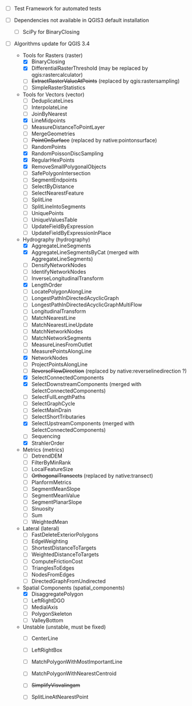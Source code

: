 * [ ] Test Framework for automated tests

* [ ] Dependencies not available in QGIS3 default installation 
    * [ ] SciPy for BinaryClosing

* [ ] Algorithms update for QGIS 3.4

    * Tools for Rasters (raster)
        * [x] BinaryClosing
        * [x] DifferentialRasterThreshold (may be replaced by qgis:rastercalculator)
        * [ ] ~~ExtractRasterValueAtPoints~~ (replaced by qgis:rastersampling)
        * [ ] SimpleRasterStatistics

    * Tools for Vectors (vector)
        * [ ] DeduplicateLines
        * [ ] InterpolateLine
        * [ ] JoinByNearest
        * [x] LineMidpoints
        * [ ] MeasureDistanceToPointLayer
        * [ ] MergeGeometries
        * [ ] ~~PointOnSurface~~ (replaced by native:pointonsurface)
        * [ ] RandomPoints
        * [x] RandomPoissonDiscSampling
        * [x] RegularHexPoints
        * [x] RemoveSmallPolygonalObjects
        * [ ] SafePolygonIntersection
        * [ ] SegmentEndpoints
        * [ ] SelectByDistance
        * [ ] SelectNearestFeature
        * [ ] SplitLine
        * [ ] SplitLineIntoSegments
        * [ ] UniquePoints
        * [ ] UniqueValuesTable
        * [ ] UpdateFieldByExpression
        * [ ] UpdateFieldByExpressionInPlace

    * Hydrography (hydrography)
        * [x] AggregateLineSegments
        * [x] AggregateLineSegmentsByCat (merged with AggregateLineSegments)
        * [ ] DensifyNetworkNodes
        * [ ] IdentifyNetworkNodes
        * [ ] InverseLongitudinalTransform
        * [x] LengthOrder
        * [ ] LocatePolygonAlongLine
        * [ ] LongestPathInDirectedAcyclicGraph
        * [ ] LongestPathInDirectedAcyclicGraphMultiFlow
        * [ ] LongitudinalTransform
        * [ ] MatchNearestLine
        * [ ] MatchNearestLineUpdate
        * [ ] MatchNetworkNodes
        * [ ] MatchNetworkSegments
        * [ ] MeasureLinesFromOutlet
        * [ ] MeasurePointsAlongLine
        * [x] NetworkNodes
        * [ ] ProjectPointsAlongLine
        * [ ] ~~ReverseFlowDirection~~ (replaced by native:reverselinedirection ?)
        * [x] SelectConnectedComponents
        * [x] SelectDownstreamComponents (merged with SelectConnectedComponents)
        * [ ] SelectFullLengthPaths
        * [ ] SelectGraphCycle
        * [ ] SelectMainDrain
        * [ ] SelectShortTributaries
        * [x] SelectUpstreamComponents (merged with SelectConnectedComponents)
        * [ ] Sequencing
        * [x] StrahlerOrder

    * Metrics (metrics)
        * [ ] DetrendDEM
        * [ ] FilterByMinRank
        * [ ] LocalFeatureSize
        * [ ] ~~OrthogonalTransects~~ (replaced by native:transect)
        * [ ] PlanformMetrics
        * [ ] SegmentMeanSlope
        * [ ] SegmentMeanValue
        * [ ] SegmentPlanarSlope
        * [ ] Sinuosity
        * [ ] Sum
        * [ ] WeightedMean

    * Lateral (lateral)
        * [ ] FastDeleteExteriorPolygons
        * [ ] EdgeWeighting
        * [ ] ShortestDistanceToTargets
        * [ ] WeightedDistanceToTargets
        * [ ] ComputeFrictionCost
        * [ ] TrianglesToEdges
        * [ ] NodesFromEdges
        * [ ] DirectedGraphFromUndirected

    * Spatial Components (spatial_components)
        * [x] DisaggregatePolygon
        * [ ] LeftRightDGO
        * [ ] MedialAxis
        * [ ] PolygonSkeleton
        * [ ] ValleyBottom

    * Unstable (unstable, must be fixed)
        * [ ] CenterLine
        * [ ] LeftRightBox
        * [ ] MatchPolygonWithMostImportantLine
        * [ ] MatchPolygonWithNearestCentroid
        * [ ] ~~SimplifyVisvalingam~~
        * [ ] SplitLineAtNearestPoint

